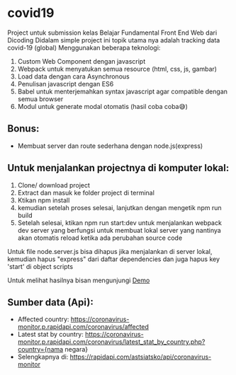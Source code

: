 # covid19
Project untuk submission kelas Belajar Fundamental Front End Web dari Dicoding
Didalam simple project ini topik utama nya adalah tracking data covid-19 (global)
Menggunakan beberapa teknologi:

1. Custom Web Component dengan javascript
2. Webpack untuk menyatukan semua resource (html, css, js, gambar)
3. Load data dengan cara Asynchronous
4. Penulisan javascript dengan ES6
5. Babel untuk menterjemahkan syntax javascript agar compatible dengan semua browser
6. Modul untuk generate modal otomatis (hasil coba coba😅)

## Bonus:
* Membuat server dan route sederhana dengan node.js(express)

## Untuk menjalankan projectnya di komputer lokal:
1. Clone/ download project
2. Extract dan masuk ke folder project di terminal
3. Ktikan npm install
4. kemudian setelah proses selesai, lanjutkan dengan mengetik npm run build
5. Setelah selesai, ktikan npm run start:dev untuk menjalankan webpack dev server yang berfungsi untuk membuat lokal server yang nantinya akan otomatis reload ketika ada perubahan source code

Untuk file node.server.js bisa dihapus jika menjalankan di server lokal, kemudian hapus "express" dari daftar dependencies dan juga hapus key 'start' di object scripts

Untuk melihat hasilnya bisan mengunjungi
[Demo](https://c-19-kamscode.herokuapp.com/)

## Sumber data (Api):

* Affected country: https://coronavirus-monitor.p.rapidapi.com/coronavirus/affected
* Latest stat by country: https://coronavirus-monitor.p.rapidapi.com/coronavirus/latest_stat_by_country.php?country={nama negara}
* Selengkapnya di: https://rapidapi.com/astsiatsko/api/coronavirus-monitor
